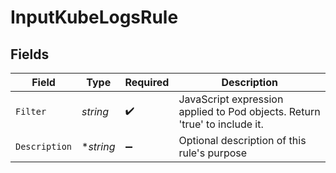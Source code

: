 # InputKubeLogsRule


## Fields

| Field                                                                      | Type                                                                       | Required                                                                   | Description                                                                |
| -------------------------------------------------------------------------- | -------------------------------------------------------------------------- | -------------------------------------------------------------------------- | -------------------------------------------------------------------------- |
| `Filter`                                                                   | *string*                                                                   | :heavy_check_mark:                                                         | JavaScript expression applied to Pod objects. Return 'true' to include it. |
| `Description`                                                              | **string*                                                                  | :heavy_minus_sign:                                                         | Optional description of this rule's purpose                                |